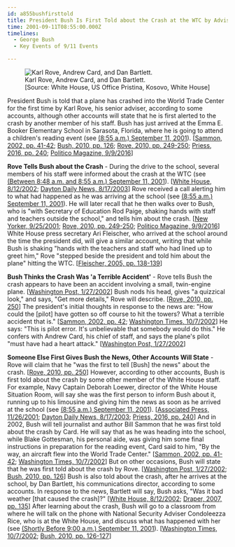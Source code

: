```yaml
---
id: a855bushfirsttold
title: President Bush Is First Told about the Crash at the WTC by Adviser Rove, according to Some Accounts
time: 2001-09-11T08:55:00.000Z
timelines:
  - George Bush
  - Key Events of 9/11 Events

---
```


<figure class="image">
  <img alt="Karl Rove, Andrew Card, and Dan Bartlett." src="http://cdn.historycommons.org/images/events/284_rove_card_bartlett.jpg" />
  <figcaption>Karl Rove, Andrew Card, and Dan Bartlett.<br>[Source: White House, US Office Pristina, Kosovo, White House]</figcaption>
</figure>

President Bush is told that a plane has crashed into the World Trade Center for the first time by Karl Rove, his senior adviser, according to some accounts, although other accounts will state that he is first alerted to the crash by another member of his staff. Bush has just arrived at the Emma E. Booker Elementary School in Sarasota, Florida, where he is going to attend a children's reading event (see [(8:55 a.m.) September 11, 2001](#a855busharrives)). [[Sammon, 2002, pp. 41-42][1]; [Bush, 2010, pp. 126][2]; [Rove, 2010, pp. 249-250][3]; [Priess, 2016, pp. 240][4]; [Politico Magazine, 9/9/2016][5]]

**Rove Tells Bush about the Crash** - During the drive to the school, several members of his staff were informed about the crash at the WTC (see [(Between 8:48 a.m. and 8:55 a.m.) September 11, 2001](#a846motorcadetold)). [[White House, 8/12/2002][6]; [Dayton Daily News, 8/17/2003][7]] Rove received a call alerting him to what had happened as he was arriving at the school (see [(8:55 a.m.) September 11, 2001](#a855ralstoncallsrove)). He will later recall that he then walks over to Bush, who is "with Secretary of Education Rod Paige, shaking hands with staff and teachers outside the school," and tells him about the crash. [[New Yorker, 9/25/2001][8]; [Rove, 2010, pp. 249-250][3]; [Politico Magazine, 9/9/2016][5]] White House press secretary Ari Fleischer, who arrived at the school around the time the president did, will give a similar account, writing that while Bush is shaking "hands with the teachers and staff who had lined up to greet him," Rove "stepped beside the president and told him about the plane" hitting the WTC. [[Fleischer, 2005, pp. 138-139][9]]

**Bush Thinks the Crash Was 'a Terrible Accident'** - Rove tells Bush the crash appears to have been an accident involving a small, twin-engine plane. [[Washington Post, 1/27/2002][10]] Bush nods his head, gives "a quizzical look," and says, "Get more details," Rove will describe. [[Rove, 2010, pp. 250][3]] The president's initial thoughts in response to the news are: "How could the [pilot] have gotten so off course to hit the towers? What a terrible accident that is." [[Sammon, 2002, pp. 42][1]; [Washington Times, 10/7/2002][11]] He says: "This is pilot error. It's unbelievable that somebody would do this." He confers with Andrew Card, his chief of staff, and says the plane's pilot "must have had a heart attack." [[Washington Post, 1/27/2002][10]]

**Someone Else First Gives Bush the News, Other Accounts Will State** - Rove will claim that he "was the first to tell [Bush] the news" about the crash. [[Rove, 2010, pp. 250][3]] However, according to other accounts, Bush is first told about the crash by some other member of the White House staff. For example, Navy Captain Deborah Loewer, director of the White House Situation Room, will say she was the first person to inform Bush about it, running up to his limousine and giving him the news as soon as he arrived at the school (see [(8:55 a.m.) September 11, 2001](#a855loewer)). [[Associated Press, 11/26/2001][12]; [Dayton Daily News, 8/17/2003][7]; [Priess, 2016, pp. 240][4]] And in 2002, Bush will tell journalist and author Bill Sammon that he was first told about the crash by Card. He will say that as he was heading into the school, while Blake Gottesman, his personal aide, was giving him some final instructions in preparation for the reading event, Card said to him, "By the way, an aircraft flew into the World Trade Center." [[Sammon, 2002, pp. 41-42][1]; [Washington Times, 10/7/2002][11]] But on other occasions, Bush will state that he was first told about the crash by Rove. [[Washington Post, 1/27/2002][10]; [Bush, 2010, pp. 126][2]] Bush is also told about the crash, after he arrives at the school, by Dan Bartlett, his communications director, according to some accounts. In response to the news, Bartlett will say, Bush asks, "Was it bad weather [that caused the crash]?" [[White House, 8/12/2002][6]; [Draper, 2007, pp. 135][13]] After learning about the crash, Bush will go to a classroom from where he will talk on the phone with National Security Adviser Condoleezza Rice, who is at the White House, and discuss what has happened with her (see [(Shortly Before 9:00 a.m.) September 11, 2001](#a900riceinforms)). [[Washington Times, 10/7/2002][11]; [Bush, 2010, pp. 126-127][2]]

[1]: https://www.amazon.com/Fighting-Back-Terrorism-Inside-White/dp/0895261499
[2]: https://www.amazon.com/Decision-Points-George-W-Bush/dp/0307590615
[3]: https://www.amazon.com/Courage-Consequence-Life-Conservative-Fight/dp/1439191050
[4]: https://www.amazon.com/Presidents-Book-Secrets-Intelligence-Briefings/dp/1610395956
[5]: https://www.politico.com/magazine/story/2016/09/were-the-only-plane-in-the-sky-214230
[6]: https://www.scribd.com/document/16063511/T3-B1-EOP-Press-Interviews-of-Staff-Fdr-Internal-Transcript-8-12-02-Rosenberg-Interview-of-Bartlett-951
[7]: https://nl.newsbank.com/nl-search/we/Archives?p_action=doc&p_docid=0FD0C85E5CD5B6B0&p_docnum=1
[8]: https://web.archive.org/web/20020812053157/http://www.newyorker.com/fact/content/?011001fa_FACT1
[9]: https://www.amazon.com/Taking-Heat-President-Press-Years/dp/0060747625
[10]: http://www.washingtonpost.com/wp-dyn/content/article/2006/07/18/AR2006071801175.html
[11]: https://web.archive.org/web/20021007213015/http://www.washtimes.com/national/20021007-85016651.htm
[12]: https://web.archive.org/web/20030208054750/http://www.directsourceradio.com/links/1126200112ON.html
[13]: https://www.amazon.com/Dead-Certain-Presidency-George-Bush/dp/B0013TMMRQ
